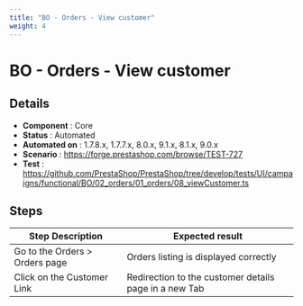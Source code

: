 ```yaml
---
title: "BO - Orders - View customer"
weight: 4
---
```


# BO - Orders - View customer
## Details
* **Component** : Core
* **Status** : Automated
* **Automated on** : 1.7.8.x, 1.7.7.x, 8.0.x, 9.1.x, 8.1.x, 9.0.x
* **Scenario** : https://forge.prestashop.com/browse/TEST-727
* **Test** : https://github.com/PrestaShop/PrestaShop/tree/develop/tests/UI/campaigns/functional/BO/02_orders/01_orders/08_viewCustomer.ts

## Steps
| Step Description | Expected result |
| ----- | ----- |
| Go to the Orders > Orders page | Orders listing is displayed correctly |
| Click on the Customer Link | Redirection to the customer details page in a new Tab |
